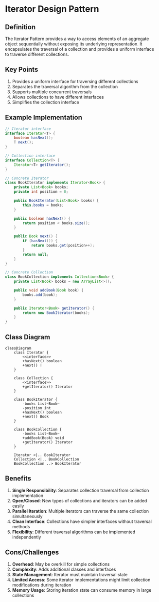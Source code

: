# Iterator Design Pattern

## Definition
The Iterator Pattern provides a way to access elements of an aggregate object sequentially without exposing its underlying representation. It encapsulates the traversal of a collection and provides a uniform interface to traverse different collections.

## Key Points
1. Provides a uniform interface for traversing different collections
2. Separates the traversal algorithm from the collection
3. Supports multiple concurrent traversals
4. Allows collections to have different interfaces
5. Simplifies the collection interface

## Example Implementation
```java
// Iterator interface
interface Iterator<T> {
    boolean hasNext();
    T next();
}

// Collection interface
interface Collection<T> {
    Iterator<T> getIterator();
}

// Concrete Iterator
class BookIterator implements Iterator<Book> {
    private List<Book> books;
    private int position = 0;

    public BookIterator(List<Book> books) {
        this.books = books;
    }

    public boolean hasNext() {
        return position < books.size();
    }

    public Book next() {
        if (hasNext()) {
            return books.get(position++);
        }
        return null;
    }
}

// Concrete Collection
class BookCollection implements Collection<Book> {
    private List<Book> books = new ArrayList<>();

    public void addBook(Book book) {
        books.add(book);
    }

    public Iterator<Book> getIterator() {
        return new BookIterator(books);
    }
}
```

## Class Diagram
```mermaid
classDiagram
    class Iterator {
        <<interface>>
        +hasNext() boolean
        +next() T
    }
    
    class Collection {
        <<interface>>
        +getIterator() Iterator
    }
    
    class BookIterator {
        -books List~Book~
        -position int
        +hasNext() boolean
        +next() Book
    }
    
    class BookCollection {
        -books List~Book~
        +addBook(Book) void
        +getIterator() Iterator
    }
    
    Iterator <|.. BookIterator
    Collection <|.. BookCollection
    BookCollection ..> BookIterator
```

## Benefits
1. **Single Responsibility**: Separates collection traversal from collection implementation
2. **Open/Closed**: New types of collections and iterators can be added easily
3. **Parallel Iteration**: Multiple iterators can traverse the same collection simultaneously
4. **Clean Interface**: Collections have simpler interfaces without traversal methods
5. **Flexibility**: Different traversal algorithms can be implemented independently

## Cons/Challenges
1. **Overhead**: May be overkill for simple collections
2. **Complexity**: Adds additional classes and interfaces
3. **State Management**: Iterator must maintain traversal state
4. **Limited Access**: Some iterator implementations might limit collection modifications during iteration
5. **Memory Usage**: Storing iteration state can consume memory in large collections
